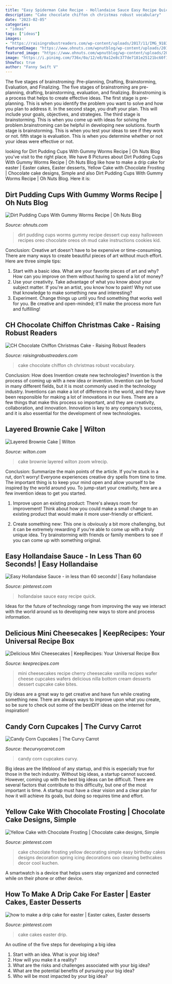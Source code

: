 ```yaml
---
title: "Easy Spiderman Cake Recipe - Hollandaise Sauce Easy Recipe Quick"
description: "Cake chocolate chiffon ch christmas robust vocabulary"
date: "2023-02-05"
categories:
- "ideas"
tags: ["ideas"]
images:
- "https://raisingrobustreaders.com/wp-content/uploads/2017/11/IMG_9183-1-e1511716720417-768x1024.jpg"
featuredImage: "https://www.ohnuts.com/wpnutblog/wp-content/uploads/2012/07/dirt-pudding-cups.jpg"
featured_image: "https://www.ohnuts.com/wpnutblog/wp-content/uploads/2012/07/dirt-pudding-cups.jpg"
image: "https://i.pinimg.com/736x/0a/12/e8/0a12e8c377de7181e25121bc60f1df94.jpg"
ShowToc: true
author: "Fanny Swift V"
---
```



The five stages of brainstroming: Pre-planning, Drafting, Brainstorming, Evaluation, and Finalizing.
The five stages of brainstroming are pre-planning, drafting, brainstorming, evaluation, and finalizing. Brainstroming is a process that helps to create effective ideas. The first stage is pre-planning. This is when you identify the problem you want to solve and how you plan to address it. In the second stage, you draft your plan. This will include your goals, objectives, and strategies. The third stage is brainstorming. This is when you come up with ideas for solving the problem.brainstroming can be helpful in developing new solutions. fourth stage is brainstorming. This is when you test your ideas to see if they work or not. fifth stage is evaluation. This is when you determine whether or not your ideas were effective or not.

	

		
looking for Dirt Pudding Cups With Gummy Worms Recipe | Oh Nuts Blog you've visit to the right place. We have 8 Pictures about Dirt Pudding Cups With Gummy Worms Recipe | Oh Nuts Blog like how to make a drip cake for easter | Easter cakes, Easter desserts, Yellow Cake with Chocolate Frosting | Chocolate cake designs, Simple and also Dirt Pudding Cups With Gummy Worms Recipe | Oh Nuts Blog. Here it is:
		
    
## Dirt Pudding Cups With Gummy Worms Recipe | Oh Nuts Blog

<img loading=lazy src="https://www.ohnuts.com/wpnutblog/wp-content/uploads/2012/07/dirt-pudding-cups.jpg" onerror="this.onerror=null;this.src='https://tse2.mm.bing.net/th?id=OIP.HPiQP-Bsqta-jS0o2m7HuQHaPr&amp;pid=15.1';" alt="Dirt Pudding Cups With Gummy Worms Recipe | Oh Nuts Blog">

_Source: ohnuts.com_

>dirt pudding cups worms gummy recipe dessert cup easy halloween recipes oreo chocolate oreos oh mud cake instructions cookies kid. 

	

Conclusion:
Creative art doesn't have to be expensive or time-consuming. There are many ways to create beautiful pieces of art without much effort. Here are three simple tips: 
1) Start with a basic idea. What are your favorite pieces of art and why? How can you improve on them without having to spend a lot of money? 
2) Use your creativity. Take advantage of what you know about your subject matter. If you're an artist, you know how to paint! Why not use that knowledge to make something new and interesting? 
3) Experiment. Change things up until you find something that works well for you. Be creative and open-minded; it'll make the process more fun and fulfilling!

    
## CH Chocolate Chiffon Christmas Cake - Raising Robust Readers

<img loading=lazy src="https://raisingrobustreaders.com/wp-content/uploads/2017/11/IMG_9183-1-e1511716720417-768x1024.jpg" onerror="this.onerror=null;this.src='https://tse3.mm.bing.net/th?id=OIP.HSNCM_jPZLd68NCdZYvmHQHaJ4&amp;pid=15.1';" alt="CH Chocolate Chiffon Christmas Cake - Raising Robust Readers">

_Source: raisingrobustreaders.com_

>cake chocolate chiffon ch christmas robust vocabulary. 

	

Conclusion: How does Invention create new technologies?
Invention is the process of coming up with a new idea or invention. Invention can be found in many different fields, but it is most commonly used in the technology industry. Inventions can make a lot of difference in the world, and they have been responsible for making a lot of innovations in our lives. There are a few things that make this process so important, and they are creativity, collaboration, and innovation. Innovation is key to any company’s success, and it is also essential for the development of new technologies.

    
## Layered Brownie Cake | Wilton

<img loading=lazy src="https://www.wilton.com/dw/image/v2/AAWA_PRD/on/demandware.static/-/Sites-wilton-project-master/default/dwae419fc1/images/project/WLRECIP-8563/layered-brownie-cake-recipe_2.jpg?sw=1440&amp;sh=750&amp;sm=fit" onerror="this.onerror=null;this.src='https://tse2.mm.bing.net/th?id=OIP.sOwfnhkQ_luMBIKyD6y-5wHaHa&amp;pid=15.1';" alt="Layered Brownie Cake | Wilton">

_Source: wilton.com_

>cake brownie layered wilton zoom wlrecip. 

	

Conclusion: Summarize the main points of the article.
If you're stuck in a rut, don't worry! Everyone experiences creative dry spells from time to time. The important thing is to keep your mind open and allow yourself to be inspired by the world around you. To jump-start your creativity, here are a few invention ideas to get you started.
1. Improve upon an existing product: There's always room for improvement! Think about how you could make a small change to an existing product that would make it more user-friendly or efficient.

2. Create something new: This one is obviously a bit more challenging, but it can be extremely rewarding if you're able to come up with a truly unique idea. Try brainstorming with friends or family members to see if you can come up with something original.


    
## Easy Hollandaise Sauce - In Less Than 60 Seconds! | Easy Hollandaise

<img loading=lazy src="https://i.pinimg.com/736x/0a/12/e8/0a12e8c377de7181e25121bc60f1df94.jpg" onerror="this.onerror=null;this.src='https://tse3.mm.bing.net/th?id=OIP.oxdNL1HCemMJigdwM-aoYgHaLH&amp;pid=15.1';" alt="Easy Hollandaise Sauce - in less than 60 seconds! | Easy hollandaise">

_Source: pinterest.com_

>hollandaise sauce easy recipe quick. 

	

Ideas for the future of technology range from improving the way we interact with the world around us to developing new ways to store and process information.

    
## Delicious Mini Cheesecakes | KeepRecipes: Your Universal Recipe Box

<img loading=lazy src="https://keeprecipes.com/sites/keeprecipes/files/16106_1350176414_0.jpg" onerror="this.onerror=null;this.src='https://tse4.mm.bing.net/th?id=OIP.rfw4E33qGe2Ow-p35lQ_hgHaLQ&amp;pid=15.1';" alt="Delicious Mini Cheesecakes | KeepRecipes: Your Universal Recipe Box">

_Source: keeprecipes.com_

>mini cheesecakes recipe cherry cheesecake vanilla recipes wafer cheese cupcakes wafers delicious nilla bottom cream desserts dessert cupcake cake bites. 

	

Diy ideas are a great way to get creative and have fun while creating something new. There are always ways to improve upon what you create, so be sure to check out some of the bestDIY ideas on the internet for inspiration!

    
## Candy Corn Cupcakes | The Curvy Carrot

<img loading=lazy src="http://www.thecurvycarrot.com/wp-content/uploads/2010/09/candy-corn-cupcake1.jpg" onerror="this.onerror=null;this.src='https://tse4.mm.bing.net/th?id=OIP.7A0KqzDc_tnW5fTtFY1D6gHaLH&amp;pid=15.1';" alt="Candy Corn Cupcakes | The Curvy Carrot">

_Source: thecurvycarrot.com_

>candy corn cupcakes curvy. 

	

Big ideas are the lifeblood of any startup, and this is especially true for those in the tech industry. Without big ideas, a startup cannot succeed. However, coming up with the best big ideas can be difficult. There are several factors that contribute to this difficulty, but one of the most important is time. A startup must have a clear vision and a clear plan for how it will achieve its goals, but doing so requires time and effort.

    
## Yellow Cake With Chocolate Frosting | Chocolate Cake Designs, Simple

<img loading=lazy src="https://i.pinimg.com/736x/ed/04/e3/ed04e3ec2e8f8d12756c5f6155480c84--simple-cake-designs-cake-simple.jpg" onerror="this.onerror=null;this.src='https://tse2.mm.bing.net/th?id=OIP.E34CSpDEvn5S3AvlGfXdEwHaLH&amp;pid=15.1';" alt="Yellow Cake with Chocolate Frosting | Chocolate cake designs, Simple">

_Source: pinterest.com_

>cake chocolate frosting yellow decorating simple easy birthday cakes designs decoration spring icing decorations oxo cleaning bethcakes decor cool kuchen. 

	

A smartwatch is a device that helps users stay organized and connected while on their phone or other device.

    
## How To Make A Drip Cake For Easter | Easter Cakes, Easter Desserts

<img loading=lazy src="https://i.pinimg.com/736x/a0/ff/5a/a0ff5a28870cd3ab84587598424b15a1.jpg" onerror="this.onerror=null;this.src='https://tse3.mm.bing.net/th?id=OIP.v4SXH7358qQ8fpsM3iKAWgHaLH&amp;pid=15.1';" alt="how to make a drip cake for easter | Easter cakes, Easter desserts">

_Source: pinterest.com_

>cake cakes easter drip. 

	

An outline of the five steps for developing a big idea
1. Start with an idea. What is your big idea?
2. How will you make it a reality?
3. What are the risks and challenges associated with your big idea?
4. What are the potential benefits of pursuing your big idea?
5. Who will be most impacted by your big idea?

